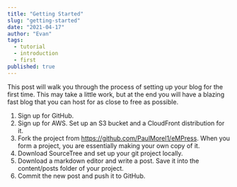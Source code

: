 ```yaml
---
title: "Getting Started"
slug: "getting-started"
date: "2021-04-17"
author: "Evan"
tags: 
  - tutorial
  - introduction
  - first
published: true
---
```


This post will walk you through the process of setting up your blog for the first time. This may take a little work, but at the end you will have a blazing fast blog that you can host for as close to free as possible.

1. Sign up for GitHub.
2. Sign up for AWS. Set up an S3 bucket and a CloudFront distribution for it.
3. Fork the project from https://github.com/PaulMorel1/eMPress. When you form a project, you are essentially making your own copy of it.
4. Download SourceTree and set up your git project locally.
5. Download a markdown editor and write a post. Save it into the content/posts folder of your project.
6. Commit the new post and push it to GitHub.